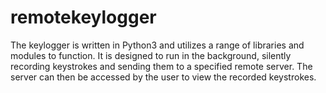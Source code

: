 # remotekeylogger
The keylogger is written in Python3 and utilizes a range of libraries and modules to function. It is designed to run in the background, silently recording keystrokes and sending them to a specified remote server. The server can then be accessed by the user to view the recorded keystrokes.
